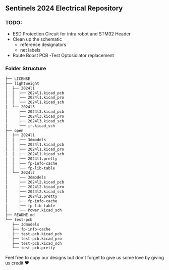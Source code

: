 ## Sentinels 2024 Electrical Repository
### TODO:
- ESD Protection Circuit for intra robot and STM32 Header
- Clean up the schematic
   - reference designators
   - net labels
- Route Boost PCB
-Test Optosiolator replacement
### Folder Structure
```bash
├── LICENSE
├── lightweight
│  ├── 2024l1
│  │  ├── 2024l1.kicad_pcb
│  │  ├── 2024l1.kicad_pro
│  │  └── 2024l1.kicad_sch
│  └── 2024l3
│     ├── 2024l3.kicad_pcb
│     ├── 2024l3.kicad_pro
│     ├── 2024l3.kicad_sch
│     └── ir.kicad_sch
├── open
│  ├── 2024l1
│  │  ├── 3dmodels
│  │  ├── 2024l1.kicad_pcb
│  │  ├── 2024l1.kicad_pro
│  │  ├── 2024l1.kicad_sch
│  │  ├── 2024l1.pretty
│  │  ├── fp-info-cache
│  │  └── fp-lib-table
│  └── 2024l2
│     ├── 3dmodels
│     ├── 2024l2.kicad_pcb
│     ├── 2024l2.kicad_pro
│     ├── 2024l2.kicad_sch
│     ├── 2024l2.pretty
│     ├── fp-info-cache
│     ├── fp-lib-table
│     └── Power.kicad_sch
├── README.md
└── test-pcb
   ├── 3dmodels
   ├── fp-info-cache
   ├── test-pcb.kicad_pcb
   ├── test-pcb.kicad_pro
   ├── test-pcb.kicad_sch
   └── test-pcb.pretty
```
Feel free to copy our designs but don't forget to give us some love by giving us credit ❤️
